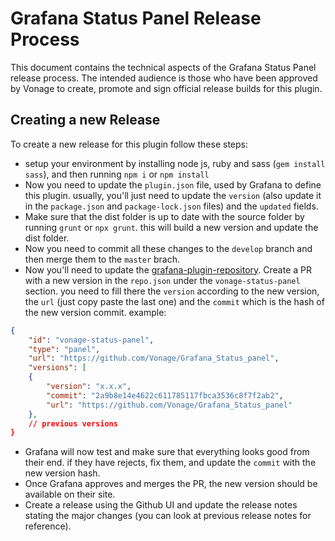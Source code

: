 # Grafana Status Panel Release Process

This document contains the technical aspects of the Grafana Status Panel release process. The intended audience is those who have been approved by Vonage to create, promote and sign official release builds for this plugin.

## Creating a new Release

To create a new release for this plugin follow these steps:

* setup your environment by installing node js, ruby and sass (`gem install sass`), and then running `npm i` or `npm install`
* Now you need to update the `plugin.json` file, used by Grafana to define this plugin. usually, you'll just need to update the `version` (also update it in the `package.json` and `package-lock.json` files) and the `updated` fields.
* Make sure that the dist folder is up to date with the source folder by running `grunt` or `npx grunt`. this will build a new version and update the dist folder.
* Now you need to commit all these changes to the `develop` branch and then merge them to the `master` brach.
* Now you'll need to update the [grafana-plugin-repository](https://github.com/grafana/grafana-plugin-repository). Create a PR with a new version in the `repo.json` under the `vonage-status-panel` section. you need to fill there the `version` according to the new version, the `url` (just copy paste the last one) and the `commit` which is the hash of the new version commit. example:<br>
```json
{
	"id": "vonage-status-panel",
	"type": "panel",
	"url": "https://github.com/Vonage/Grafana_Status_panel",
	"versions": [
	{
		"version": "x.x.x",
		"commit": "2a9b8e14e4622c611785117fbca3536c8f7f2ab2",
		"url": "https://github.com/Vonage/Grafana_Status_panel"
	},
	// previous versions
}
```
* Grafana will now test and make sure that everything looks good from their end. if they have rejects, fix them, and update the `commit` with the new version hash.
* Once Grafana approves and merges the PR, the new version should be available on their site.
* Create a release using the Github UI and update the release notes stating the major changes (you can look at previous release notes for reference).
